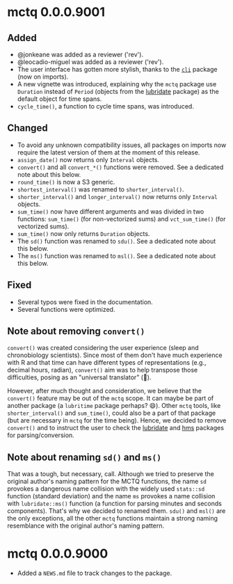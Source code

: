 # mctq 0.0.0.9001

## Added

* @jonkeane was added as a reviewer ('rev').
* @leocadio-miguel was added as a reviewer ('rev').
* The user interface has gotten more stylish, thanks to the [`cli`](https://cli.r-lib.org) package (now on imports).
* A new vignette was introduced, explaining why the `mctq` package use `Duration` instead of `Period` (objects from the [lubridate](https://lubridate.tidyverse.org/) package) as the default object for time spans.
* `cycle_time()`, a function to cycle time spans, was introduced.

## Changed

* To avoid any unknown compatibility issues, all packages on imports now require the latest version of them at the moment of this release.
* `assign_date()` now returns only `Interval` objects.
* `convert()` and all `convert_*()` functions were removed. See a dedicated note about this below.
* `round_time()` is now a S3 generic.
* `shortest_interval()` was renamed to `shorter_interval()`.
* `shorter_interval()` and `longer_interval()` now returns only `Interval` objects.
* `sum_time()` now have different arguments and was divided in two functions: `sum_time()` (for non-vectorized sums) and `vct_sum_time()` (for vectorized sums).
* `sum_time()` now only returns `Duration` objects.
* The `sd()` function was renamed to `sdu()`. See a dedicated note about this below.
* The `ms()` function was renamed to `msl()`. See a dedicated note about this below.

## Fixed

* Several typos were fixed in the documentation.
* Several functions were optimized.

## Note about removing `convert()`

`convert()` was created considering the user experience (sleep and chronobiology scientists). Since most of them don't have much experience with R and that time can have different types of representations (e.g., decimal hours, radian), `convert()` aim was to help transpose those difficulties, posing as an "universal translator" (🖖).

However, after much thought and consideration, we believe that the `convert()` feature may be out of the `mctq` scope. It can maybe be part of another package (a `lubritime` package perhaps? 😄). Other `mctq` tools, like `shorter_interval()` and `sum_time()`, could also be a part of that package (but are necessary in `mctq` for the time being). Hence, we decided to remove `convert()` and to instruct the user to check the [lubridate](https://lubridate.tidyverse.org/) and [hms](https://hms.tidyverse.org/) packages for parsing/conversion.

## Note about renaming `sd()` and `ms()`

That was a tough, but necessary, call. Although we tried to preserve the original author's naming pattern for the MCTQ functions, the name `sd` provokes a dangerous name collision with the widely used `stats::sd` function (standard deviation) and the name `ms` provokes a name collision with `lubridate::ms()` function (a function for parsing minutes and seconds components). That's why we decided to renamed them. `sdu()` and `msl()` are the only exceptions, all the other `mctq` functions maintain a strong naming resemblance with the original author's naming pattern.


# mctq 0.0.0.9000

* Added a `NEWS.md` file to track changes to the package.
